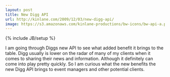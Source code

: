 ```yaml
---
layout: post
title: New Digg API
url: http://kinlane.com/2009/12/03/new-digg-api/
image: https://s3.amazonaws.com/kinlane-productions/bw-icons/bw-api-a.png
---
```

{% include JB/setup %}
I am going through Diggs new API to see what added benefit it brings to the table. Digg usually is lower on the radar of many of my clients when it comes to sharing their news and information.
Although it definitely can come into play pretty quickly.
So I am curious what the new benefits the new Digg API brings to event managers and other potential clients.
